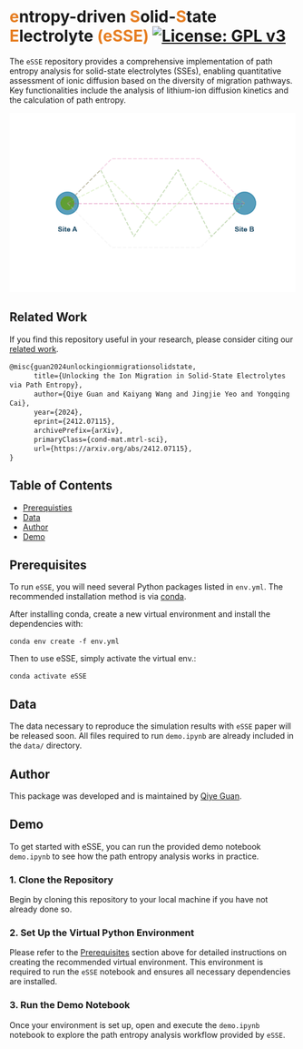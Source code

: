 # <span style="color:#e67e22"><b>e</b></span>ntropy-driven <span style="color:#e67e22"><b>S</b></span>olid-<span style="color:#e67e22"><b>S</b></span>tate <span style="color:#e67e22"><b>E</b></span>lectrolyte <span style="color:#e67e22"><b>(eSSE)</b></span> [![License: GPL v3](https://img.shields.io/badge/License-GPLv3-blue.svg)](https://www.gnu.org/licenses/gpl-3.0)

The `eSSE` repository provides a comprehensive implementation of path entropy analysis for solid-state electrolytes (SSEs), enabling quantitative assessment of ionic diffusion based on the diversity of migration pathways. Key functionalities include the analysis of lithium-ion diffusion kinetics and the calculation of path entropy.

![](images/ion_path_animation.gif)
<a name="cite"> </a>
## Related Work
If you find this repository useful in your research, please consider citing our [related work](https://arxiv.org/abs/2412.07115).
```
@misc{guan2024unlockingionmigrationsolidstate,
      title={Unlocking the Ion Migration in Solid-State Electrolytes via Path Entropy}, 
      author={Qiye Guan and Kaiyang Wang and Jingjie Yeo and Yongqing Cai},
      year={2024},
      eprint={2412.07115},
      archivePrefix={arXiv},
      primaryClass={cond-mat.mtrl-sci},
      url={https://arxiv.org/abs/2412.07115}, 
}
```
## Table of Contents
- [Prerequisties](#prer)
- [Data](#data)
- [Author](#auth)
- [Demo](#demo)


<a name="prer"> </a>
## Prerequisites

To run `eSSE`, you will need several Python packages listed in `env.yml`. The recommended installation method is via [conda](https://conda.io/docs/index.html).

After installing conda, create a new virtual environment and install the dependencies with:
```
conda env create -f env.yml
```
Then to use eSSE, simply activate the virtual env.:
```
conda activate eSSE
```


<a name="data"> </a>
## Data
The data necessary to reproduce the simulation results with `eSSE` paper will be released soon. All files required to run `demo.ipynb` are already included in the `data/` directory.

<a name="auth"></a>
## Author
This package was developed and is maintained by [Qiye Guan](https://dximing.github.io/).

<a name="demo"></a>
## Demo

To get started with eSSE, you can run the provided demo notebook `demo.ipynb` to see how the path entropy analysis works in practice.

### 1. Clone the Repository

Begin by cloning this repository to your local machine if you have not already done so.

### 2. Set Up the Virtual Python Environment

Please refer to the [Prerequisites](#prer) section above for detailed instructions on creating the recommended virtual environment. This environment is required to run the `eSSE` notebook and ensures all necessary dependencies are installed.

### 3. Run the Demo Notebook

Once your environment is set up, open and execute the `demo.ipynb` notebook to explore the path entropy analysis workflow provided by `eSSE`.
